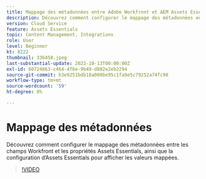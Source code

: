 ```yaml
---
title: Mappage des métadonnées entre Adobe Workfront et AEM Assets Essentials
description: Découvrez comment configurer le mappage des métadonnées entre les champs Workfront et les propriétés Assets Essentials, ainsi que la configuration d’Assets Essentials pour afficher les métadonnées mappées.
version: Cloud Service
feature: Assets Essentials
topic: Content Management, Integrations
role: User
level: Beginner
kt: 8222
thumbnail: 336458.jpeg
last-substantial-update: 2022-10-13T00:00:00Z
exl-id: 60724863-c464-4f6e-9b49-d882e2eb2294
source-git-commit: b3e9251bdb18a008be95c1fa9e5c79252a74fc98
workflow-type: tm+mt
source-wordcount: '59'
ht-degree: 0%

---
```


# Mappage des métadonnées

Découvrez comment configurer le mappage des métadonnées entre les champs Workfront et les propriétés Assets Essentials, ainsi que la configuration d’Assets Essentials pour afficher les valeurs mappées.

>[!VIDEO](https://video.tv.adobe.com/v/336458?quality=12&learn=on)

